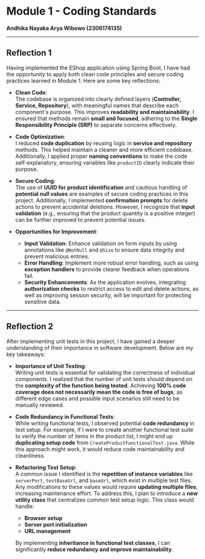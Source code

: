 # Module 1 - Coding Standards

**Andhika Nayaka Arya Wibowo (2306174135)**

---

## Reflection 1

Having implemented the EShop application using Spring Boot, I have had the opportunity to apply both clean code principles and secure coding practices learned in Module 1. Here are some key reflections:

- **Clean Code**:  
  The codebase is organized into clearly defined layers (**Controller, Service, Repository**), with meaningful names that describe each component's purpose. This improves **readability and maintainability**. I ensured that methods remain **small and focused**, adhering to the **Single Responsibility Principle (SRP)** to separate concerns effectively.

- **Code Optimization**:  
  I reduced **code duplication** by reusing logic in **service and repository** methods. This helped maintain a cleaner and more efficient codebase. Additionally, I applied proper **naming conventions** to make the code self-explanatory, ensuring variables like `productID` clearly indicate their purpose.

- **Secure Coding**:  
  The use of **UUID for product identification** and cautious handling of **potential null values** are examples of secure coding practices in this project. Additionally, I implemented **confirmation prompts** for delete actions to prevent accidental deletions. However, I recognize that **input validation** (e.g., ensuring that the product quantity is a positive integer) can be further improved to prevent potential issues.

- **Opportunities for Improvement**:
  - **Input Validation**: Enhance validation on form inputs by using annotations like `@NotNull` and `@Size` to ensure data integrity and prevent malicious entries.
  - **Error Handling**: Implement more robust error handling, such as using **exception handlers** to provide clearer feedback when operations fail.
  - **Security Enhancements**: As the application evolves, integrating **authorization checks** to restrict access to edit and delete actions, as well as improving session security, will be important for protecting sensitive data.

---

## Reflection 2

After implementing unit tests in this project, I have gained a deeper understanding of their importance in software development. Below are my key takeaways:

- **Importance of Unit Testing**:  
  Writing unit tests is essential for validating the correctness of individual components. I realized that the number of unit tests should depend on the **complexity of the function being tested**. Achieving **100% code coverage does not necessarily mean the code is free of bugs**, as different edge cases and possible input scenarios still need to be manually reviewed.

- **Code Redundancy in Functional Tests**:  
  While writing functional tests, I observed potential **code redundancy** in test setup. For example, if I were to create another functional test suite to verify the number of items in the product list, I might end up **duplicating setup code** from `CreateProductFunctionalTest.java`. While this approach might work, it would reduce code maintainability and cleanliness.

- **Refactoring Test Setup**:  
  A common issue I identified is the **repetition of instance variables** like `serverPort`, `testBaseUrl`, and `baseUrl`, which exist in multiple test files. Any modifications to these values would require **updating multiple files**, increasing maintenance effort. To address this, I plan to introduce a **new utility class** that centralizes common test setup logic. This class would handle:
  - **Browser setup**
  - **Server port initialization**
  - **URL management**

  By implementing **inheritance in functional test classes**, I can significantly **reduce redundancy and improve maintainability**.
